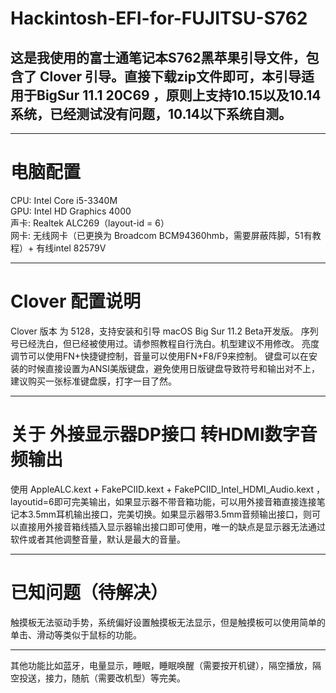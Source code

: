 
# Hackintosh-EFI-for-FUJITSU-S762

## 这是我使用的富士通笔记本S762黑苹果引导文件，包含了 Clover 引导。直接下载zip文件即可，本引导适用于BigSur 11.1 20C69 ，原则上支持10.15以及10.14系统，已经测试没有问题，10.14以下系统自测。
****
# 电脑配置
CPU: Intel Core i5-3340M  
GPU: Intel HD Graphics 4000  
声卡: Realtek ALC269（layout-id = 6）  
网卡: 无线网卡（已更换为 Broadcom BCM94360hmb，需要屏蔽阵脚，51有教程）+ 有线intel 82579V
****
# Clover 配置说明
Clover 版本 为 5128，支持安装和引导 macOS Big Sur 11.2 Beta开发版。
序列号已经洗白，但已经被使用过。请参照教程自行洗白。机型建议不用修改。
亮度调节可以使用FN+快捷键控制，音量可以使用FN+F8/F9来控制。
键盘可以在安装的时候直接设置为ANSI美版键盘，避免使用日版键盘导致符号和输出对不上，建议购买一张标准键盘膜，打字一目了然。
****
# 关于 外接显示器DP接口 转HDMI数字音频输出
使用 AppleALC.kext + FakePCIID.kext + FakePCIID_Intel_HDMI_Audio.kext ，layoutid=6即可完美输出，如果显示器不带音箱功能，可以用外接音箱直接连接笔记本3.5mm耳机输出接口，完美切换。如果显示器带3.5mm音频输出接口，则可以直接用外接音箱线插入显示器输出接口即可使用，唯一的缺点是显示器无法通过软件或者其他调整音量，默认是最大的音量。
****
# 已知问题（待解决）
触摸板无法驱动手势，系统偏好设置触摸板无法显示，但是触摸板可以使用简单的单击、滑动等类似于鼠标的功能。
****
其他功能比如蓝牙，电量显示，睡眠，睡眠唤醒（需要按开机键），隔空播放，隔空投送，接力，随航（需要改机型）等完美。

